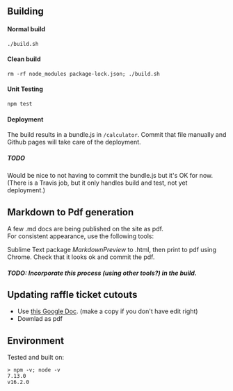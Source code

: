 ## Building

#### Normal build

`./build.sh`

#### Clean build

`rm -rf node_modules package-lock.json; ./build.sh`

#### Unit Testing

`npm test`

#### Deployment

The build results in a bundle.js in `/calculator`.
Commit that file manually and Github pages will take care of the deployment.

##### TODO

Would be nice to not having to commit the bundle.js but it's OK for now.
(There is a Travis job, but it only handles build and test, not yet deployment.)

## Markdown to Pdf generation

A few .md docs are being published on the site as pdf.  
For consistent appearance, use the following tools:

Sublime Text package _MarkdownPreview_ to .html, then print to pdf using Chrome.
Check that it looks ok and commit the pdf.

##### TODO: Incorporate this process (using other tools?) in the build.

## Updating raffle ticket cutouts

- Use [this Google Doc](https://docs.google.com/document/d/1jBkh3xVeG-o8J4etIf9kU8fSiq_tRBXPfKqZkEzb_cQ). (make a copy if you don't have edit right)
- Downlad as pdf

## Environment

Tested and built on:

```
> npm -v; node -v
7.13.0
v16.2.0
```

